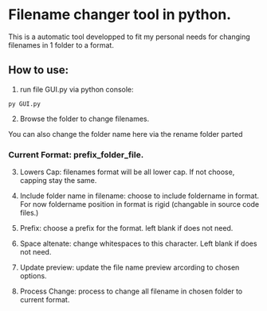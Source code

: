 # Filename changer tool in python.

This is a automatic tool developped to fit my personal needs for changing filenames in 1 folder to a format.

## How to use:

1. run file GUI.py via python console:

`py GUI.py`

2. Browse the folder to change filenames.

You can also change the folder name here via the rename folder parted

### Current Format: prefix_folder_file.

3. Lowers Cap: filenames format will be all lower cap. If not choose, capping stay the same.

4. Include folder name in filename: choose to include foldername in format. For now foldername position in format is rigid (changable in source code files.)

5. Prefix: choose a prefix for the format. left blank if does not need.

6. Space altenate: change whitespaces to this character. Left blank if does not need.

7. Update preview: update the file name preview arcording to chosen options.

8. Process Change: process to change all filename in chosen folder to current format.
